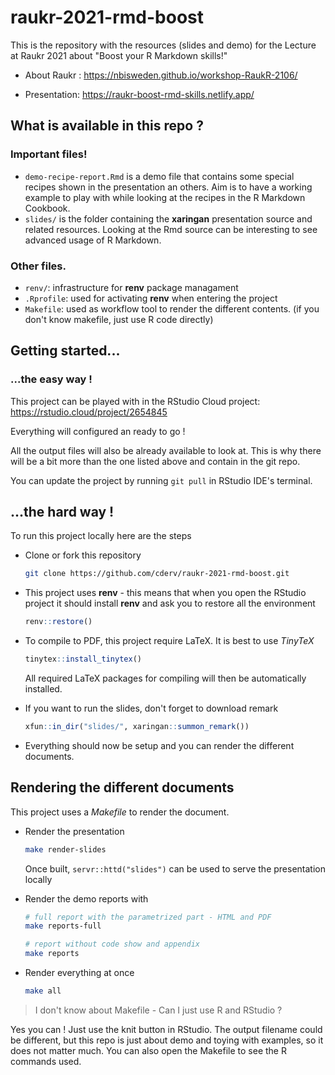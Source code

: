 
# raukr-2021-rmd-boost

<!-- badges: start -->
<!-- badges: end -->

This is the repository with the resources (slides and demo) for the Lecture at Raukr 2021 about "Boost your R Markdown skills!"

* About Raukr : https://nbisweden.github.io/workshop-RaukR-2106/

* Presentation: https://raukr-boost-rmd-skills.netlify.app/

## What is available in this repo ?

### Important files! 

* `demo-recipe-report.Rmd` is a demo file that contains some special recipes shown in the presentation an others. Aim is to have a working example to play with while looking at the recipes in the R Markdown Cookbook. 
* `slides/` is the folder containing the **xaringan** presentation source and related resources. Looking at the Rmd source can be interesting to see advanced usage of R Markdown. 

### Other files.

* `renv/`: infrastructure for **renv** package managament
* `.Rprofile`: used for activating **renv** when entering the project
* `Makefile`: used as workflow tool to render the different contents. (if you don't know makefile, just use R code directly) 


## Getting started... 

### ...the easy way ! 

This project can be played with in the RStudio Cloud project: https://rstudio.cloud/project/2654845

Everything will configured an ready to go ! 

All the output files will also be already available to look at. This is why there will be a bit more than the one listed above and contain in the git repo. 

You can update the project by running `git pull` in RStudio IDE's terminal.

## ...the hard way ! 

To run this project locally here are the steps

* Clone or fork this repository
  ```sh
  git clone https://github.com/cderv/raukr-2021-rmd-boost.git
  ```

* This project uses **renv** - this means that when you open the RStudio project it should install **renv** and ask you to restore all the environment
  ```r
  renv::restore()
  ```

* To compile to PDF, this project require LaTeX. It is best to use _TinyTeX_
  ```r
  tinytex::install_tinytex()
  ```
  All required LaTeX packages for compiling will then be automatically installed.
  
* If you want to run the slides, don't forget to download remark 
  ```r
  xfun::in_dir("slides/", xaringan::summon_remark())
  ```

* Everything should now be setup and you can render the different documents.

## Rendering the different documents

This project uses a _Makefile_ to render the document. 

* Render the presentation 
  ```sh
  make render-slides
  ```
  Once built, `servr::httd("slides")` can be used to serve the presentation locally

* Render the demo reports with 
  ```sh
  # full report with the parametrized part - HTML and PDF
  make reports-full
  
  # report without code show and appendix
  make reports
  ```

* Render everything at once 
  ```sh
  make all
  ```

> I don't know about Makefile - Can I just use R and RStudio ? 

Yes you can ! Just use the knit button in RStudio. The output filename could be different, but this repo is just about demo and toying with examples, so it does not matter much. You can also open the Makefile to see the R commands used.
